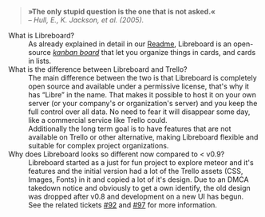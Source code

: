 > **»The only stupid question is the one that is not asked.«**  
> *– Hull, E., K. Jackson, et al. (2005).*

<dl>
  <dt>What is Libreboard?</dt>
  <dd>As already explained in detail in our <a href="https://github.com/libreboard/libreboard/blob/master/README.md">Readme</a>, Libreboard is an open-source <a href="https://en.wikipedia.org/wiki/Kanban_board"><em>kanban board</em></a> that let you organize things in cards, and cards in lists.</dd>

  <dt>What is the difference between Libreboard and Trello?</dt>
  <dd>The main difference between the two is that Libreboard is completely open source and available under a permissive license, that's why it has “Libre” in the name. That makes it possible to host it on your own server (or your company's or organization's server) and you keep the full control over all data. No need to fear it will disappear some day, like a commercial service like Trello could.<br />Additionally the long term goal is to have features that are not available on Trello or other alternative, making Libreboard flexible and suitable for complex project organizations.</dd>

  <dt>Why does Libreboard looks so different now compared to &lt; v0.9?</dt>
  <dd>Libreboard started as a just for fun project to explore meteor and it's features and the initial version had a lot of the Trello assets (CSS, Images, Fonts) in it and copied a lot of it's design. Due to an DMCA takedown notice and obviously to get a own identify, the old design was dropped after v0.8 and development on a new UI has begun.<br /> See the related tickets <a href="https://github.com/libreboard/libreboard/issues/92">#92</a> and <a href="https://github.com/libreboard/libreboard/issues/97">#97</a> for more information.</dd>
</dl>